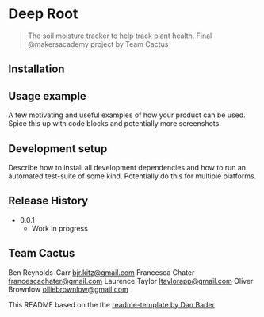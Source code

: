 # Deep Root
> The soil moisture tracker to help track plant health. Final @makersacademy project by Team Cactus

## Installation


## Usage example

A few motivating and useful examples of how your product can be used. Spice this up with code blocks and potentially more screenshots.

## Development setup

Describe how to install all development dependencies and how to run an automated test-suite of some kind. Potentially do this for multiple platforms.

## Release History

* 0.0.1
    * Work in progress

## Team Cactus

Ben Reynolds-Carr <bjr.kitz@gmail.com>
Francesca Chater <francescachater@gmail.com>
Laurence Taylor <ltaylorapp@gmail.com>
Oliver Brownlow <olliebrownlow@gmail.com>

This README based on the the [readme-template by Dan Bader](https://github.com/dbader/readme-template)
